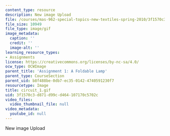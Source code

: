 ```yaml
---
content_type: resource
description: New image Upload
file: /courses/mas-962-special-topics-new-textiles-spring-2010/3f1570c3d871d99cd464107170c5702c_circuit_1.gif
file_size: 10949
file_type: image/gif
image_metadata:
  caption: ''
  credit: ''
  image-alt: ''
learning_resource_types:
- Assignments
license: https://creativecommons.org/licenses/by-nc-sa/4.0/
ocw_type: OCWImage
parent_title: 'Assignment 1: A Foldable Lamp'
parent_type: CourseSection
parent_uid: b8f488be-0db7-ec35-0142-4740591230f7
resourcetype: Image
title: circuit_1.gif
uid: 3f1570c3-d871-d99c-d464-107170c5702c
video_files:
  video_thumbnail_file: null
video_metadata:
  youtube_id: null
---
```

New image Upload